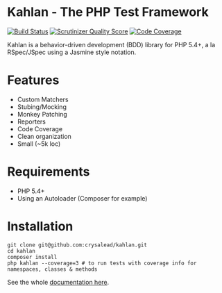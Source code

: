 # Kahlan - The PHP Test Framework

[![Build Status](https://travis-ci.org/crysalead/kahlan.png?branch=master)](https://travis-ci.org/crysalead/kahlan) [![Scrutinizer Quality Score](https://scrutinizer-ci.com/g/crysalead/kahlan/badges/quality-score.png?s=7d13f5fc63cc67dc995baa2d303fb5c93aab53cc)](https://scrutinizer-ci.com/g/crysalead/kahlan/) [![Code Coverage](https://scrutinizer-ci.com/g/crysalead/kahlan/badges/coverage.png?s=5af80e51db6c0879b1cd47d5dc4c0ff24c4e9cf2)](https://scrutinizer-ci.com/g/crysalead/kahlan/)

Kahlan is a behavior-driven development (BDD) library for PHP 5.4+, a la RSpec/JSpec using a Jasmine style notation.

# Features

 * Custom Matchers
 * Stubing/Mocking
 * Monkey Patching
 * Reporters
 * Code Coverage
 * Clean organization
 * Small (~5k loc)

# Requirements

 * PHP 5.4+
 * Using an Autoloader (Composer for example)

# Installation

```
git clone git@github.com:crysalead/kahlan.git
cd kahlan
composer install
php kahlan --coverage=3 # to run tests with coverage info for namespaces, classes & methods
```

See the whole [documentation here](http://crysalead.github.io/kahlan/).
